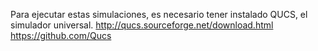 Para ejecutar estas simulaciones, es necesario tener instalado QUCS, el simulador universal.
http://qucs.sourceforge.net/download.html
https://github.com/Qucs
 
